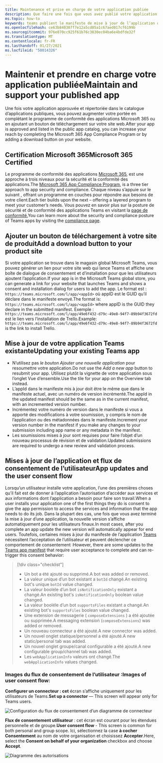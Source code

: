 ```yaml
---
title: Maintenance et prise en charge de votre application publiée
description: Que faire une fois que vous avez publié votre application
ms.topic: how-to
keywords: teams publient le manifeste de mise à jour de l’application de certification des mises à jour
ms.openlocfilehash: ce63b840307f7e12a5cd05a1c67aed017cf6199b
ms.sourcegitcommit: 976e870cc925f61b76c3830ec04ba6e4bdfde32f
ms.translationtype: MT
ms.contentlocale: fr-FR
ms.lasthandoff: 01/27/2021
ms.locfileid: "50014326"
---
```

# <a name="maintain-and-support-your-published-app"></a><span data-ttu-id="2720c-104">Maintenir et prendre en charge votre application publiée</span><span class="sxs-lookup"><span data-stu-id="2720c-104">Maintain and support your published app</span></span> 

<span data-ttu-id="2720c-105">Une fois votre application approuvée et répertoriée dans le catalogue d’applications publiques, vous pouvez augmenter votre portée en complétant le programme de conformité des applications Microsoft 365 ou en ajoutant un bouton de téléchargement sur votre site web.</span><span class="sxs-lookup"><span data-stu-id="2720c-105">After your app is approved and listed in the public app catalog, you can increase your reach by completing the Microsoft 365 App Compliance Program or by adding a download button on your website.</span></span>

## <a name="microsoft-365-certified"></a><span data-ttu-id="2720c-106">Certification Microsoft 365</span><span class="sxs-lookup"><span data-stu-id="2720c-106">Microsoft 365 Certified</span></span>

<span data-ttu-id="2720c-107">Le programme de conformité des applications [Microsoft 365](./application-certification.md), est une approche à trois niveaux pour la sécurité et la conformité des applications.</span><span class="sxs-lookup"><span data-stu-id="2720c-107">The [Microsoft 365 App Compliance Program](./application-certification.md), is a three tier approach to app security and compliance.</span></span> <span data-ttu-id="2720c-108">Chaque niveau s’appuie sur le suivant , offrant un programme en couches pour répondre aux besoins de votre client.</span><span class="sxs-lookup"><span data-stu-id="2720c-108">Each tier builds upon the next – offering a layered program to meet your customer’s needs.</span></span> <span data-ttu-id="2720c-109">Vous pouvez en savoir plus sur la posture de sécurité et de conformité des applications Teams en visitant la [page de conformité.](https://docs.microsoft.com/microsoft-365-app-certification/teams/teams-apps)</span><span class="sxs-lookup"><span data-stu-id="2720c-109">You can learn more about the security and compliance posture of Teams apps by visiting the [compliance page](https://docs.microsoft.com/microsoft-365-app-certification/teams/teams-apps).</span></span>

## <a name="add-a-download-button-to-your-product-site"></a><span data-ttu-id="2720c-110">Ajouter un bouton de téléchargement à votre site de produit</span><span class="sxs-lookup"><span data-stu-id="2720c-110">Add a download button to your product site</span></span>

<span data-ttu-id="2720c-111">Si votre application se trouve dans le magasin global Microsoft Teams, vous pouvez générer un lien pour votre site web qui lance Teams et affiche une boîte de dialogue de consentement et d’installation pour que les utilisateurs ajoutent l’application.</span><span class="sxs-lookup"><span data-stu-id="2720c-111">If your app is in the Microsoft Teams global store, you can generate a link for your website that launches Teams and shows a consent and installation dialog for users to add the app.</span></span>
<span data-ttu-id="2720c-112">Le format est :  `https://teams.microsoft.com/l/app/<appId>` où appID est le GUID qu’il déclare dans le manifeste envoyé.</span><span class="sxs-lookup"><span data-stu-id="2720c-112">The format is:  `https://teams.microsoft.com/l/app/<appId>` where appID is the GUID they declare in the submitted manifest.</span></span>
<span data-ttu-id="2720c-113">Exemple : `https://teams.microsoft.com/l/app/49e6f432-d79c-49e8-94f7-89b94f3672fd` est le lien vers l’installation de Trello.</span><span class="sxs-lookup"><span data-stu-id="2720c-113">Example: `https://teams.microsoft.com/l/app/49e6f432-d79c-49e8-94f7-89b94f3672fd` is the link to install Trello.</span></span>

## <a name="updating-your-existing-teams-app"></a><span data-ttu-id="2720c-114">Mise à jour de votre application Teams existante</span><span class="sxs-lookup"><span data-stu-id="2720c-114">Updating your existing Teams app</span></span>

* <span data-ttu-id="2720c-115">N’utilisez pas *le bouton Ajouter une nouvelle application* pour resoumettre votre application.</span><span class="sxs-lookup"><span data-stu-id="2720c-115">Do not use the *Add a new app* button to resubmit your app.</span></span> <span data-ttu-id="2720c-116">Utilisez plutôt la vignette de votre application sous l’onglet Vue d’ensemble.</span><span class="sxs-lookup"><span data-stu-id="2720c-116">Use the tile for your app on the Overview tab instead.</span></span>
* <span data-ttu-id="2720c-117">L’appId dans le manifeste mis à jour doit être le même que dans le manifeste actuel, avec un numéro de version incrémenté.</span><span class="sxs-lookup"><span data-stu-id="2720c-117">The appId in the updated manifest should be the same as in the current manifest, with an incremented version number.</span></span>
* <span data-ttu-id="2720c-118">Incrémentez votre numéro de version dans le manifeste si vous a apporté des modifications à votre soumission, y compris le nom de l’application ou des métadonnées dans le manifeste.</span><span class="sxs-lookup"><span data-stu-id="2720c-118">Increment your version number in the manifest if you make any changes to your submission including app name or any metadata in the manifest.</span></span>
* <span data-ttu-id="2720c-119">Les soumissions mises à jour sont requises pour faire l’objet d’un nouveau processus de révision et de validation.</span><span class="sxs-lookup"><span data-stu-id="2720c-119">Updated submissions are required to undergo a new review and validation process.</span></span>

## <a name="app-updates-and-the-user-consent-flow"></a><span data-ttu-id="2720c-120">Mises à jour de l’application et flux de consentement de l’utilisateur</span><span class="sxs-lookup"><span data-stu-id="2720c-120">App updates and the user consent flow</span></span>

<span data-ttu-id="2720c-121">Lorsqu’un utilisateur installe votre application, l’une des premières choses qu’il fait est de donner à l’application l’autorisation d’accéder aux services et aux informations dont l’application a besoin pour faire son travail.</span><span class="sxs-lookup"><span data-stu-id="2720c-121">When a user installs your application one of the first things they do is consent to give the app permission to access the services and information that the app needs to do its job.</span></span> <span data-ttu-id="2720c-122">Dans la plupart des cas, une fois que vous avez terminé la mise à jour d’une application, la nouvelle version s’affiche automatiquement pour les utilisateurs finaux.</span><span class="sxs-lookup"><span data-stu-id="2720c-122">In most cases, after you complete an app update the new version will automatically appear for end users.</span></span> <span data-ttu-id="2720c-123">Toutefois, certaines mises à jour du manifeste de l’application [Teams](../../../../resources/schema/manifest-schema.md) nécessitent l’acceptation de l’utilisateur et peuvent déclencher ce comportement de consentement :</span><span class="sxs-lookup"><span data-stu-id="2720c-123">However, there are some updates to the [Teams app manifest](../../../../resources/schema/manifest-schema.md) that require user acceptance to complete and can re-trigger this consent behavior:</span></span>

 >[!div class="checklist"]
>
> * <span data-ttu-id="2720c-124">Un bot a été ajouté ou supprimé.</span><span class="sxs-lookup"><span data-stu-id="2720c-124">A bot was added or removed.</span></span>
> * <span data-ttu-id="2720c-125">La valeur unique d’un bot existant a `botId` changé.</span><span class="sxs-lookup"><span data-stu-id="2720c-125">An existing bot's unique `botId` value changed.</span></span>
> * <span data-ttu-id="2720c-126">La valeur booléle d’un bot `isNotificationOnly` existant a changé.</span><span class="sxs-lookup"><span data-stu-id="2720c-126">An existing bot's `isNotificationOnly` boolean value changed.</span></span>
> * <span data-ttu-id="2720c-127">La valeur booléle d’un bot `supportsFiles` existant a changé.</span><span class="sxs-lookup"><span data-stu-id="2720c-127">An existing bot's `supportsFiles` boolean value changed.</span></span>
> * <span data-ttu-id="2720c-128">Une extension de messagerie ( `composeExtensions` ) a été ajoutée ou supprimée.</span><span class="sxs-lookup"><span data-stu-id="2720c-128">A messaging extension (`composeExtensions`) was added or removed.</span></span>
> * <span data-ttu-id="2720c-129">Un nouveau connecteur a été ajouté.</span><span class="sxs-lookup"><span data-stu-id="2720c-129">A new connector was added.</span></span>
> * <span data-ttu-id="2720c-130">Un nouvel onglet statique/personnel a été ajouté.</span><span class="sxs-lookup"><span data-stu-id="2720c-130">A new static/personal tab was added.</span></span>
> * <span data-ttu-id="2720c-131">Un nouvel onglet groupe/canal configurable a été ajouté.</span><span class="sxs-lookup"><span data-stu-id="2720c-131">A new configurable group/channel tab was added.</span></span>
> * <span data-ttu-id="2720c-132">Les `webApplicationInfo` valeurs ont changé.</span><span class="sxs-lookup"><span data-stu-id="2720c-132">The `webApplicationInfo` values changed.</span></span>
>

### <a name="images-of-user-consent-flow"></a><span data-ttu-id="2720c-133">Images du flux de consentement de l’utilisateur :</span><span class="sxs-lookup"><span data-stu-id="2720c-133">Images of user consent flow:</span></span>

<span data-ttu-id="2720c-134">**Configurer un connecteur : cet** écran s’affiche uniquement pour les utilisateurs de Teams.</span><span class="sxs-lookup"><span data-stu-id="2720c-134">**Set up a connector** —  This screen will appear only for Teams users.</span></span>

![Configuration du flux de consentement d’un diagramme de connecteur](../../../../assets/images/connector-teams-consentflow.png)

<span data-ttu-id="2720c-136">**Flux de consentement utilisateur** : cet écran est courant pour les étendues personnelle et de groupe.</span><span class="sxs-lookup"><span data-stu-id="2720c-136">**User consent flow** - This screen is common for both personal and group scope.</span></span> <span data-ttu-id="2720c-137">Ici, sélectionnez la case **à cocher Consentement** au nom de votre organisation et choisissez **Accepter**.</span><span class="sxs-lookup"><span data-stu-id="2720c-137">Here, select the **Consent on behalf of your organization** checkbox and choose **Accept**.</span></span>

![Diagramme des autorisations](../../../../assets/images/user-consent-flow.png)
